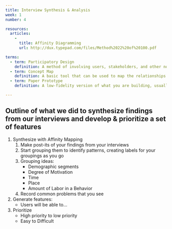 ```yaml
---
title: Interview Synthesis & Analysis
week: 1
number: 4

resources:
  articles:
    -
      title: Affinity Diagramming
      url: http://dux.typepad.com/files/Method%2022%20of%20100.pdf

terms:
  - term: Participatory Design
    definition: A method of involving users, stakeholders, and other non-designers in the design process in order to better translate their needs into visual solutions.
  - term: Concept Map
    definition: A basic tool that can be used to map the relationships between concepts as they emerge through a discussion or interview.
  - term: Paper Prototype
    definition: A low-fidelity version of what you are building, usually with interchangeable elements.

---
```


## Outline of what we did to synthesize findings from our interviews and develop & prioritize a set of features

1. Synthesize with Affinity Mapping
    1. Make post-its of your findings from your interviews
    2. Start grouping them to identify patterns, creating labels for your groupings as you go
    3. Grouping ideas:
        * Demographic segments
        * Degree of Motivation
        * Time
        * Place
        * Amount of Labor in a Behavior
    4. Record common problems that you see
2. Generate features:
    * Users will be able to...
3. Prioritize
    * High priority to low priority
    * Easy to Difficult
